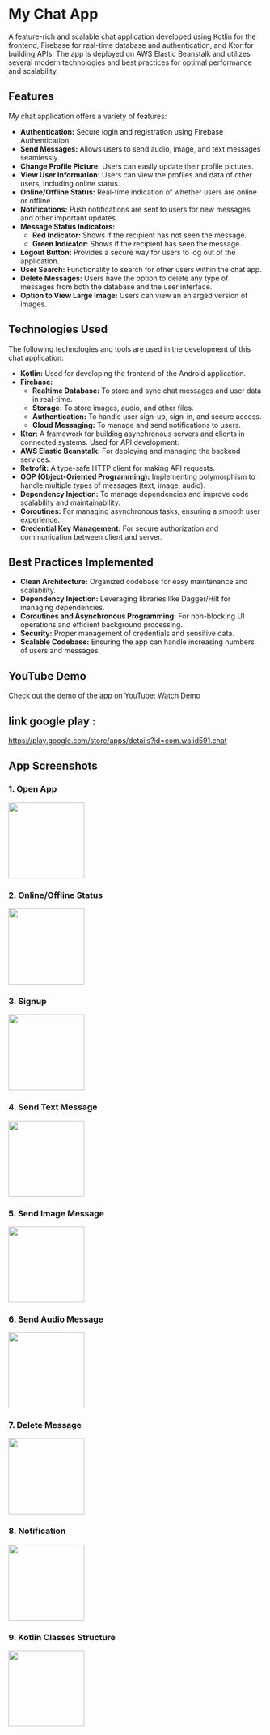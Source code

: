 # My Chat App

A feature-rich and scalable chat application developed using Kotlin for the frontend, Firebase for real-time database and authentication, and Ktor for building APIs. The app is deployed on AWS Elastic Beanstalk and utilizes several modern technologies and best practices for optimal performance and scalability.

## Features

My chat application offers a variety of features:

- **Authentication:** Secure login and registration using Firebase Authentication.
- **Send Messages:** Allows users to send audio, image, and text messages seamlessly.
- **Change Profile Picture:** Users can easily update their profile pictures.
- **View User Information:** Users can view the profiles and data of other users, including online status.
- **Online/Offline Status:** Real-time indication of whether users are online or offline.
- **Notifications:** Push notifications are sent to users for new messages and other important updates.
- **Message Status Indicators:**
  - **Red Indicator:** Shows if the recipient has not seen the message.
  - **Green Indicator:** Shows if the recipient has seen the message.
- **Logout Button:** Provides a secure way for users to log out of the application.
- **User Search:** Functionality to search for other users within the chat app.
- **Delete Messages:** Users have the option to delete any type of messages from both the database and the user interface.
- **Option to View Large Image:** Users can view an enlarged version of images.

## Technologies Used

The following technologies and tools are used in the development of this chat application:

- **Kotlin:** Used for developing the frontend of the Android application.
- **Firebase:**
  - **Realtime Database:** To store and sync chat messages and user data in real-time.
  - **Storage:** To store images, audio, and other files.
  - **Authentication:** To handle user sign-up, sign-in, and secure access.
  - **Cloud Messaging:** To manage and send notifications to users.
- **Ktor:** A framework for building asynchronous servers and clients in connected systems. Used for API development.
- **AWS Elastic Beanstalk:** For deploying and managing the backend services.
- **Retrofit:** A type-safe HTTP client for making API requests.
- **OOP (Object-Oriented Programming):** Implementing polymorphism to handle multiple types of messages (text, image, audio).
- **Dependency Injection:** To manage dependencies and improve code scalability and maintainability.
- **Coroutines:** For managing asynchronous tasks, ensuring a smooth user experience.
- **Credential Key Management:** For secure authorization and communication between client and server.

## Best Practices Implemented

- **Clean Architecture:** Organized codebase for easy maintenance and scalability.
- **Dependency Injection:** Leveraging libraries like Dagger/Hilt for managing dependencies.
- **Coroutines and Asynchronous Programming:** For non-blocking UI operations and efficient background processing.
- **Security:** Proper management of credentials and sensitive data.
- **Scalable Codebase:** Ensuring the app can handle increasing numbers of users and messages.

## YouTube Demo

Check out the demo of the app on YouTube: [Watch Demo](https://youtu.be/llaznWZZKGc)

##  link google play :
https://play.google.com/store/apps/details?id=com.walid591.chat


## App Screenshots

### 1. Open App
<img src="https://github.com/user-attachments/assets/c8dc8834-caa5-4fdb-ba6e-5edbadf8de58" width="150">

### 2. Online/Offline Status
<img src="https://github.com/user-attachments/assets/567aa194-e9ea-4965-a14a-ef0be2c90fac" width="150">

### 3. Signup
<img src="https://github.com/user-attachments/assets/e08b4999-23ab-4540-a44b-225aaa2abb0f" width="150">

### 4. Send Text Message
<img src="https://github.com/user-attachments/assets/b164a263-a29a-4d72-aa59-54aec9db4a1a" width="150">

### 5. Send Image Message
<img src="https://github.com/user-attachments/assets/03ac9290-90e3-4a0b-848a-26a7131053a6" width="150">

### 6. Send Audio Message
<img src="https://github.com/user-attachments/assets/03771ef5-87d3-49fb-8aa9-fe9cffe0a4ed" width="150">

### 7. Delete Message
<img src="https://github.com/user-attachments/assets/2c776743-7e06-49ca-81c6-e7ba65288e83" width="150">

### 8. Notification
<img src="https://github.com/user-attachments/assets/b62c124e-0188-4a74-b00f-8e05a99b6ea8" width="150">

### 9. Kotlin Classes Structure
<img src="https://github.com/user-attachments/assets/fb8b7a71-2050-4967-ae05-8dbb239939db" width="150">


